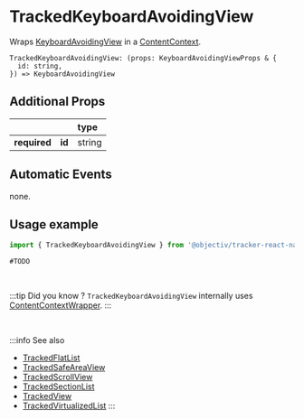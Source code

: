 # TrackedKeyboardAvoidingView

Wraps [KeyboardAvoidingView](https://reactnative.dev/docs/keyboardavoidingview) in a [ContentContext](/taxonomy/reference/location-contexts/ContentContext.md).

```tsx
TrackedKeyboardAvoidingView: (props: KeyboardAvoidingViewProps & {
  id: string,
}) => KeyboardAvoidingView
```

## Additional Props
|               |         | type      | 
|:-------------:|:--------|:----------|
| **required**  | **id**  | string    |

## Automatic Events
none.

## Usage example

```jsx
import { TrackedKeyboardAvoidingView } from '@objectiv/tracker-react-native';
```

```tsx
#TODO
```

<br />

:::tip Did you know ?
`TrackedKeyboardAvoidingView` internally uses [ContentContextWrapper](/tracking/react/api-reference/locationWrappers/ContentContextWrapper.md).
:::

<br />

:::info See also
- [TrackedFlatList](/tracking/react-native/api-reference/trackedComponents/TrackedFlatList.md)
- [TrackedSafeAreaView](/tracking/react-native/api-reference/trackedComponents/TrackedSafeAreaView.md)
- [TrackedScrollView](/tracking/react-native/api-reference/trackedComponents/TrackedScrollView.md)
- [TrackedSectionList](/tracking/react-native/api-reference/trackedComponents/TrackedSectionList.md)
- [TrackedView](/tracking/react-native/api-reference/trackedComponents/TrackedView.md)
- [TrackedVirtualizedList](/tracking/react-native/api-reference/trackedComponents/TrackedVirtualizedList.md)
:::
